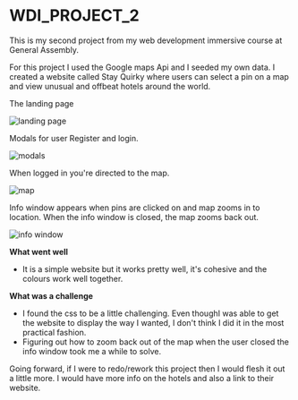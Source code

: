 # WDI_PROJECT_2

This is my second project from my web development immersive course at General Assembly.

For this project I used the Google maps Api and I seeded my own data.
I created a website called Stay Quirky where users can select a pin on a map and view unusual and offbeat hotels around the world.

The landing page

![landing page](https://cloud.githubusercontent.com/assets/22101072/22058713/d978b968-dd61-11e6-8c52-4ad87a814390.png)

Modals for user Register and login.

![modals](https://cloud.githubusercontent.com/assets/22101072/22059274/08c1d9e6-dd64-11e6-8250-bd5d7070d860.png)

When logged in you're directed to the map.

![map](https://cloud.githubusercontent.com/assets/22101072/22060577/470a1e5c-dd69-11e6-971f-cc4b9db10aab.png)

Info window appears when pins are clicked on and map zooms in to location. When the info window is closed, the map zooms back out.

![info window](https://cloud.githubusercontent.com/assets/22101072/22060609/65ebb2ea-dd69-11e6-9c65-afb8bc00ed14.png)


**What went well**

- It is a simple website but it works pretty well, it's cohesive and the colours work well together.


**What was a challenge**

- I found the css to be a little challenging. Even thoughI was able to get the website to display the way I wanted, I don't think I did it in the most practical fashion.
- Figuring out how to zoom back out of the map when the user closed the info window took me a while to solve.


Going forward, if I were to redo/rework this project then I would flesh it out a little more. I would have more info on the hotels and also a link to their website.

